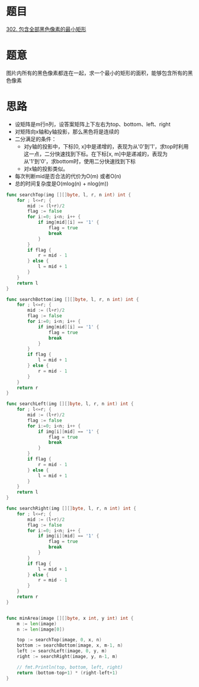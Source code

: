 # 题目
[302. 包含全部黑色像素的最小矩形](https://leetcode-cn.com/problems/smallest-rectangle-enclosing-black-pixels/)

# 题意
图片内所有的黑色像素都连在一起，求一个最小的矩形的面积，能够包含所有的黑色像素

# 思路
- 设矩阵是m行n列，设答案矩阵上下左右为top、bottom、left、right
- 对矩阵向x轴和y轴投影，那么黑色将是连续的
- 二分满足的条件：
    - 对y轴的投影中，下标[0, x]中是递增的，表现为从'0'到'1'，求top时利用这一点，二分快速找到下标。在下标[x, m]中是递减的，表现为从'1'到'0'，求bottom时，使用二分快速找到下标
    - 对x轴的投影类似。
- 每次判断mid是否合法的代价为O(m) 或者O(n)
- 总的时间复杂度是O(mlog(n) + nlog(m))

```go
func searchTop(img [][]byte, l, r, n int) int {
    for ; l<=r; {   
        mid := (l+r)/2
        flag := false 
        for i:=0; i<n; i++ {
            if img[mid][i] == '1' {
                flag = true
                break 
            }
        }
        if flag {
            r = mid - 1
        } else {
            l = mid + 1
        }
    }
    return l 
}

func searchBottom(img [][]byte, l, r, n int) int {
    for ; l<=r; {   
        mid := (l+r)/2
        flag := false 
        for i:=0; i<n; i++ {
            if img[mid][i] == '1' {
                flag = true
                break 
            }
        }
        if flag {
            l = mid + 1
        } else {
            r = mid - 1
        }
    }
    return r 
}

func searchLeft(img [][]byte, l, r, n int) int {
    for ; l<=r; {
        mid := (l+r)/2
        flag := false 
        for i:=0; i<n; i++ {
            if img[i][mid] == '1' {
                flag = true 
                break 
            }
        }
        if flag {
            r = mid - 1
        } else {
            l = mid + 1
        }
    }
    return l 
}

func searchRight(img [][]byte, l, r, n int) int {
    for ; l<=r; {
        mid := (l+r)/2
        flag := false 
        for i:=0; i<n; i++ {
            if img[i][mid] == '1' {
                flag = true 
                break 
            }
        }
        if flag {
            l = mid + 1
        } else {
            r = mid - 1
        }
    }
    return r
}


func minArea(image [][]byte, x int, y int) int {
    m := len(image)
    n := len(image[0])

    top := searchTop(image, 0, x, n)
    bottom := searchBottom(image, x, m-1, n)
    left := searchLeft(image, 0, y, m)
    right := searchRight(image, y, n-1, m)

    // fmt.Println(top, bottom, left, right)
    return (bottom-top+1) * (right-left+1)
}
```